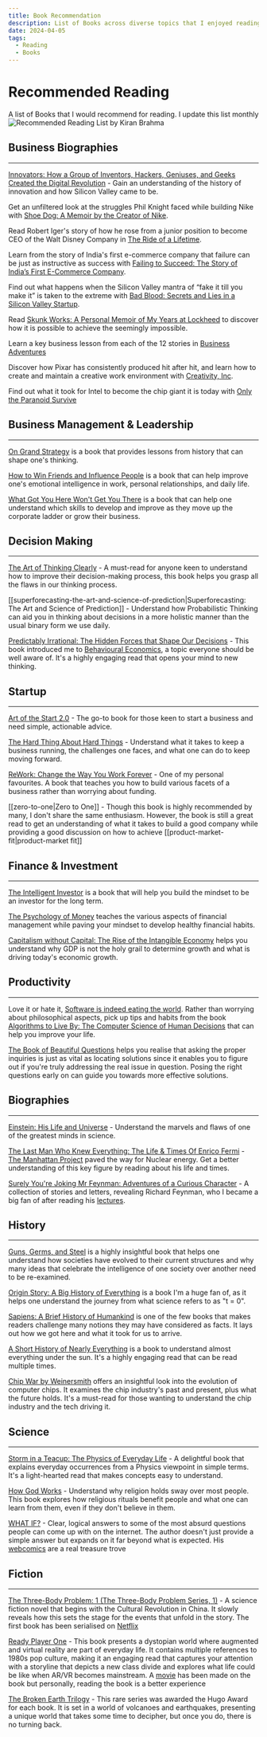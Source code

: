 ```yaml
---
title: Book Recommendation
description: List of Books across diverse topics that I enjoyed reading and recommend to others to read. Updated monthly
date: 2024-04-05
tags:
  - Reading
  - Books
---
```


# Recommended Reading

A list of Books that I would recommend for reading. I update this list monthly
![Recommended Reading List by Kiran Brahma](https://i.imgur.com/jhsYxyT.jpeg)
## Business Biographies

---

[Innovators: How a Group of Inventors, Hackers, Geniuses, and Geeks Created the Digital Revolution](https://amzn.to/3Rj4Bfj) - Gain an understanding of the history of innovation and how Silicon Valley came to be.

Get an unfiltered look at the struggles Phil Knight faced while building Nike with [Shoe Dog: A Memoir by the Creator of Nike](https://amzn.to/3cLD7zY).

Read Robert Iger's story of how he rose from a junior position to become CEO of the Walt Disney Company in [The Ride of a Lifetime](https://amzn.to/3ASJedy).

Learn from the story of India's first e-commerce company that failure can be just as instructive as success with [Failing to Succeed: The Story of India’s First E-Commerce Company](https://www.amazon.in/Failing-Succeed-Indias-Commerce-Company/dp/8129148021/ref=sr_1_1?crid=1YWCTVSNDCWQ1&keywords=failing+to+succeed&qid=1662548759&sprefix=failing+to+s%2Caps%2C227&sr=8-1).

Find out what happens when the Silicon Valley mantra of “fake it till you make it” is taken to the extreme with [Bad Blood: Secrets and Lies in a Silicon Valley Startup](https://amzn.to/3AWudHD).

Read [Skunk Works: A Personal Memoir of My Years at Lockheed](https://amzn.to/3RMD71v) to discover how it is possible to achieve the seemingly impossible.

Learn a key business lesson from each of the 12 stories in [Business Adventures](https://amzn.to/3qdTYOZ)

Discover how Pixar has consistently produced hit after hit, and learn how to create and maintain a creative work environment with [Creativity, Inc](https://amzn.to/3dYz6Zh).

Find out what it took for Intel to become the chip giant it is today with [Only the Paranoid Survive](https://amzn.to/3BhZczu)

## Business Management & Leadership

---

[On Grand Strategy](https://amzn.to/3KQeEpq) is a book that provides lessons from history that can shape one's thinking.

[How to Win Friends and Influence People](https://amzn.to/3TOc5IN) is a book that can help improve one's emotional intelligence in work, personal relationships, and daily life.

[What Got You Here Won't Get You There](https://amzn.to/3AXjs8d) is a book that can help one understand which skills to develop and improve as they move up the corporate ladder or grow their business.

## Decision Making

---

[The Art of Thinking Clearly](https://amzn.to/3TMfQyr) - A must-read for anyone keen to understand how to improve their decision-making process, this book helps you grasp all the flaws in our thinking process.

[[superforecasting-the-art-and-science-of-prediction|Superforecasting: The Art and Science of Prediction]] - Understand how Probabilistic Thinking can aid you in thinking about decisions in a more holistic manner than the usual binary form we use daily. 

[Predictably Irrational: The Hidden Forces that Shape Our Decisions](https://amzn.to/3Rvs3Wu) - This book introduced me to [Behavioural Economics](https://en.wikipedia.org/wiki/Behavioral_Economics), a topic everyone should be well aware of. It's a highly engaging read that opens your mind to new thinking.

## Startup

---

[Art of the Start 2.0](https://amzn.to/3dXNpgT) - The go-to book for those keen to start a business and need simple, actionable advice.

[The Hard Thing About Hard Things](https://amzn.to/3fk8jXJ) - Understand what it takes to keep a business running, the challenges one faces, and what one can do to keep moving forward.

[ReWork: Change the Way You Work Forever](https://amzn.to/3y3FAx8) - One of my personal favourites. A book that teaches you how to build various facets of a business rather than worrying about funding.

[[zero-to-one|Zero to One]] - Though this book is highly recommended by many, I don't share the same enthusiasm. However, the book is still a great read to get an understanding of what it takes to build a good company while providing a good discussion on how to achieve [[product-market-fit|product-market fit]]

## Finance & Investment

---

[The Intelligent Investor](https://amzn.to/3E30XCr) is a book that will help you build the mindset to be an investor for the long term.

[The Psychology of Money](https://amzn.to/3y4V6IP) teaches the various aspects of financial management while paving your mindset to develop healthy financial habits.

[Capitalism without Capital: The Rise of the Intangible Economy](https://amzn.to/3SIkU5p) helps you understand why GDP is not the holy grail to determine growth and what is driving today's economic growth.

## Productivity

---

Love it or hate it, [Software is indeed eating the world](https://azexplained.com/how-software-is-eating-the-world/). Rather than worrying about philosophical aspects, pick up tips and habits from the book [Algorithms to Live By: The Computer Science of Human Decisions](https://amzn.to/3SIT357) that can help you improve your life.

[The Book of Beautiful Questions](https://amzn.to/47F7f7N) helps you realise that asking the proper inquiries is just as vital as locating solutions since it enables you to figure out if you're truly addressing the real issue in question. Posing the right questions early on can guide you towards more effective solutions.

## Biographies

---

[Einstein: His Life and Universe](https://amzn.to/3BsLxFX) - Understand the marvels and flaws of one of the greatest minds in science.

[The Last Man Who Knew Everything: The Life & Times Of Enrico Fermi](https://amzn.to/3KWKlxz) - [The Manhattan Project](https://en.wikipedia.org/wiki/Manhattan%5C%5C_Project) paved the way for Nuclear energy. Get a better understanding of this key figure by reading about his life and times.

[Surely You're Joking Mr Feynman: Adventures of a Curious Character](https://amzn.to/3BnYDEk) - A collection of stories and letters, revealing Richard Feynman, who I became a big fan of after reading his [lectures](https://www.feynmanlectures.caltech.edu/).

## History

---

[Guns, Germs, and Steel](https://amzn.to/3UKg61r) is a highly insightful book that helps one understand how societies have evolved to their current structures and why many ideas that celebrate the intelligence of one society over another need to be re-examined.

[Origin Story: A Big History of Everything](https://amzn.to/3Rpjz2o) is a book I'm a huge fan of, as it helps one understand the journey from what science refers to as "t = 0".

[Sapiens: A Brief History of Humankind](https://amzn.to/3URvgSj) is one of the few books that makes readers challenge many notions they may have considered as facts. It lays out how we got here and what it took for us to arrive.

[A Short History of Nearly Everything](https://amzn.to/3dZJkJ2) is a book to understand almost everything under the sun. It's a highly engaging read that can be read multiple times.

[Chip War by Weinersmith](https://amzn.to/3WS9iP9) offers an insightful look into the evolution of computer chips. It examines the chip industry's past and present, plus what the future holds. It's a must-read for those wanting to understand the chip industry and the tech driving it.

## Science

---

[Storm in a Teacup: The Physics of Everyday Life](https://amzn.to/3BnHlao) - A delightful book that explains everyday occurrences from a Physics viewpoint in simple terms. It's a light-hearted read that makes concepts easy to understand.

[How God Works](https://amzn.to/3LSKse7) - Understand why religion holds sway over most people. This book explores how religious rituals benefit people and what one can learn from them, even if they don't believe in them.

[WHAT IF?](https://amzn.to/3SIVIvD) - Clear, logical answers to some of the most absurd questions people can come up with on the internet. The author doesn't just provide a simple answer but expands on it far beyond what is expected. His [webcomics](https://xkcd.com/about/) are a real treasure trove

## Fiction

---

[The Three-Body Problem: 1 (The Three-Body Problem Series, 1)](https://amzn.to/3SJ2xgL) - A science fiction novel that begins with the Cultural Revolution in China. It slowly reveals how this sets the stage for the events that unfold in the story. The first book has been serialised on [Netflix](https://www.netflix.com/in/title/81024821)

[Ready Player One](https://amzn.to/3y4BggN) - This book presents a dystopian world where augmented and virtual reality are part of everyday life. It contains multiple references to 1980s pop culture, making it an engaging read that captures your attention with a storyline that depicts a new class divide and explores what life could be like when AR/VR becomes mainstream. A [movie](https://en.wikipedia.org/wiki/Ready_Player_One_(film)) has been made on the book but personally, reading the book is a better experience

[The Broken Earth Trilogy](https://amzn.to/3Cl7Xcs) - This rare series was awarded the Hugo Award for each book. It is set in a world of volcanoes and earthquakes, presenting a unique world that takes some time to decipher, but once you do, there is no turning back.
